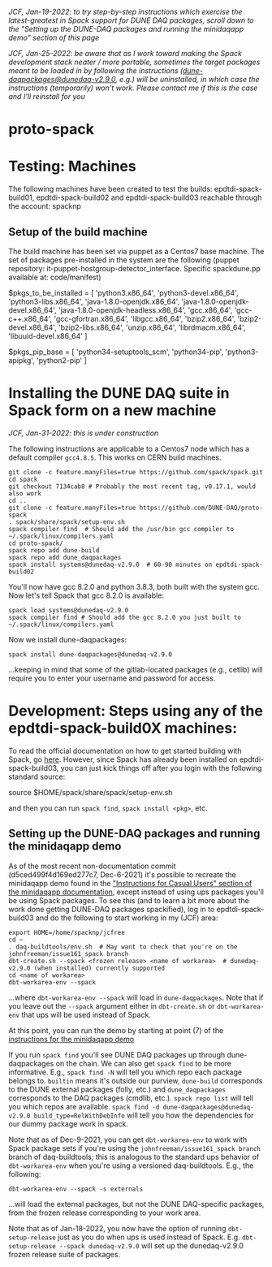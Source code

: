 _JCF, Jan-19-2022: to try step-by-step instructions which exercise the latest-greatest in Spack support for DUNE DAQ packages, scroll down to the "Setting up the DUNE-DAQ packages and running the minidaqapp demo" section of this page_

_JCF, Jan-25-2022: be aware that as I work toward making the Spack development stack neater / more portable, sometimes the target packages meant to be loaded in by following the instructions (dune-daqpackages@dunedaq-v2.9.0, e.g.) will be uninstalled, in which case the instructions (temporarily) won't work. Please contact me if this is the case and I'll reinstall for you_

# proto-spack

# Testing: Machines
The following machines have been created to test the builds:
epdtdi-spack-build01, epdtdi-spack-build02 and epdtdi-spack-build03 reachable through the account: spacknp

## Setup of the build machine
The build machine has been set via puppet as a Centos7 base machine. The set of packages pre-installed in the system are the following (puppet repository: it-puppet-hostgroup-detector_interface. Specific spackdune.pp available at: code/manifest)

$pkgs_to_be_installed = [ 'python3.x86_64', 'python3-devel.x86_64', 'python3-libs.x86_64', 'java-1.8.0-openjdk.x86_64', 'java-1.8.0-openjdk-devel.x86_64', 'java-1.8.0-openjdk-headless.x86_64', 'gcc.x86_64', 'gcc-c++.x86_64', 'gcc-gfortran.x86_64', 'libgcc.x86_64', 
'bzip2.x86_64', 'bzip2-devel.x86_64', 'bzip2-libs.x86_64', 'unzip.x86_64', 'librdmacm.x86_64', 'libuuid-devel.x86_64' ]

$pkgs_pip_base = [ 'python34-setuptools_scm', 'python34-pip', 'python3-apipkg', 'python2-pip' ]

# Installing the DUNE DAQ suite in Spack form on a new machine

_JCF, Jan-31-2022: this is under construction_

The following instructions are applicable to a Centos7 node which has a default compiler `gcc4.8.5`. This works on CERN build machines. 
```
git clone -c feature.manyFiles=true https://github.com/spack/spack.git
cd spack
git checkout 7134cab8 # Probably the most recent tag, v0.17.1, would also work
cd ..
git clone -c feature.manyFiles=true https://github.com/DUNE-DAQ/proto-spack
. spack/share/spack/setup-env.sh
spack compiler find  # Should add the /usr/bin gcc compiler to ~/.spack/linux/compilers.yaml
cd proto-spack/
spack repo add dune-build
spack repo add dune_daqpackages
spack install systems@dunedaq-v2.9.0  # 60-90 minutes on epdtdi-spack-build02
```
You'll now have gcc 8.2.0 and python 3.8.3, both built with the system gcc. Now let's tell Spack that gcc 8.2.0 is available:
```
spack load systems@dunedaq-v2.9.0
spack compiler find # Should add the gcc 8.2.0 you just built to ~/.spack/linux/compilers.yaml 
```

Now we install dune-daqpackages:
```
spack install dune-daqpackages@dunedaq-v2.9.0 
```
...keeping in mind that some of the gitlab-located packages (e.g., cetlib) will require you to enter your username and password for access. 

# Development: Steps using any of the epdtdi-spack-build0X machines:

To read the official documentation on how to get started building with Spack, go [here](https://spack-tutorial.readthedocs.io/en/latest/tutorial_basics.html). However, since Spack has already been installed on epdtdi-spack-build03, you can just kick things off after you login with the following standard source:

source $HOME/spack/share/spack/setup-env.sh

and then you can run `spack find`, `spack install <pkg>`, etc.

## Setting up the DUNE-DAQ packages and running the minidaqapp demo 

As of the most recent non-documentation commit (d5ced499f4d169ed277c7, Dec-6-2021) it's possible to recreate the minidaqapp demo found in the ["Instructions for Casual Users" section of the minidaqapp documentation](https://dune-daq-sw.readthedocs.io/en/latest/packages/minidaqapp/InstructionsForCasualUsers/), except instead of using ups packages you'll be using Spack packages. To see this (and to learn a bit more about the work done getting DUNE-DAQ packages spackified), log in to epdtdi-spack-build03 and do the following to start working in my (JCF) area:
```
export HOME=/home/spacknp/jcfree
cd ~
. daq-buildtools/env.sh  # May want to check that you're on the johnfreeman/issue161_spack branch
dbt-create.sh --spack <frozen release> <name of workarea>  # dunedaq-v2.9.0 (when installed) currently supported
cd <name of workarea>
dbt-workarea-env --spack
```
...where `dbt-workarea-env --spack` will load in `dune-daqpackages`. Note that if you leave out the `--spack` argument either in `dbt-create.sh` or `dbt-workarea-env` that ups will be used instead of Spack. 

At this point, you can run the demo by starting at point (7) of the [instructions for the minidaqapp demo](https://dune-daq-sw.readthedocs.io/en/latest/packages/minidaqapp/InstructionsForCasualUsers/)

If you run `spack find` you'll see DUNE DAQ packages up through dune-daqpackages on the chain. We can also get `spack find` to be more informative. E.g., `spack find -N` will tell you which repo each package belongs to. `builtin` means it's outside our purview, `dune-build` corresponds to the DUNE external packages (folly, etc.) and `dune_daqpackages` corresponds to the DAQ packages (cmdlib, etc.). `spack repo list` will tell you which repos are available. `spack find -d dune-daqpackages@dunedaq-v2.9.0 build_type=RelWithDebInfo` will tell you how the dependencies for our dummy package work in spack. 

Note that as of Dec-9-2021, you can get `dbt-workarea-env` to work with Spack package sets if you're using the `johnfreeman/issue161_spack branch` branch of daq-buildtools; this is analogous to the standard ups behavior of `dbt-workarea-env` when you're using a versioned daq-buildtools. E.g., the following:
```
dbt-workarea-env --spack -s externals
```
...will load the external packages, but not the DUNE DAQ-specific packages, from the frozen release corresponding to your work area. 

Note that as of Jan-18-2022, you now have the option of running `dbt-setup-release` just as you do when ups is used instead of Spack. E.g. `dbt-setup-release --spack dunedaq-v2.9.0` will set up the dunedaq-v2.9.0 frozen release suite of packages. 


